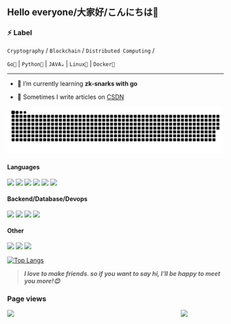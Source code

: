 <!--
**york-yang-me/york-yang-me** is a ✨ _special_ ✨ repository because its `README.md` (this file) appears on your GitHub profile.
-->
## Hello everyone/大家好/こんにちは👋
### ⚡ Label
`Cryptography` / `Blockchain` / `Distributed Computing`  /

 `Go🐹` |  `Python🐍` | `JAVA☕` | `Linux🐧` | `Docker🐋`

---
<!--[![york-yang's GitHub stats](https://github-readme-stats.vercel.app/api?username=york-yang-me&layout=compact&langs_count=6&show_icons=true&theme=vue-dark)](https://github.com/york-yang-me/github-readme-stats)-->
- 🌱 I’m currently learning **zk-snarks with go**

- 📝 Sometimes I write articles on [CSDN](https://blog.csdn.net/qq_40258073)

![](https://raw.githubusercontent.com/york-yang-me/york-yang-me/output/github-contribution-grid-snake.svg)

#### Languages
![](https://img.shields.io/badge/Go-100555?style=flat-square&logo=go)
![](https://img.shields.io/badge/Python-ffdd6e?style=flat-square&logo=python)
![](https://img.shields.io/badge/JavaScript-08872C?style=flat-square&logo=javascript)
![](https://img.shields.io/badge/JAVA-561105?style=flat-square&logo=java)
![](https://img.shields.io/badge/C++-00599C?style=flat-square&logo=cplusplus)
![](https://img.shields.io/badge/C-3E3E3E?style=flat-square&logo=C)
#### Backend/Database/Devops
![](https://img.shields.io/badge/Node.js-333333?style=flat-square&logo=node.js)
![](https://img.shields.io/badge/MongoDB-8f724d?style=flat-square&logo=MongoDB)
![](https://img.shields.io/badge/Mysql-F6F3F5?style=flat-square&logo=Mysql)
![](https://img.shields.io/badge/Docker-EBF0F5?style=flat-square&logo=docker)
#### Other
![](https://img.shields.io/badge/linux-FCFDFD?style=flat-square&logo=linux)
![](https://img.shields.io/badge/Git-F05032?style=flat-square&logo=git&logoColor=white)
![](https://img.shields.io/badge/Postman-84E1F7?style=flat-square&logo=postman)

[![Top Langs](https://github-readme-stats.vercel.app/api/top-langs/?username=york-yang-me&layout=compact&langs_count=6&theme=vue-dark)](https://github.com/york-yang-me/github-readme-stats)

> ***I love to make friends. so if you want to say hi, I'll be happy to meet you more!😊***
### Page views
<p>
	<img src="https://count.getloli.com/get/@york-yang-me.github.readme"/>
 <a href="https://sm.ms/image/d8CibNZ6X93QARa" target="_blank"><img src="https://s2.loli.net/2025/02/16/d8CibNZ6X93QARa.png" align="right" width="100px"></a>
</p>
